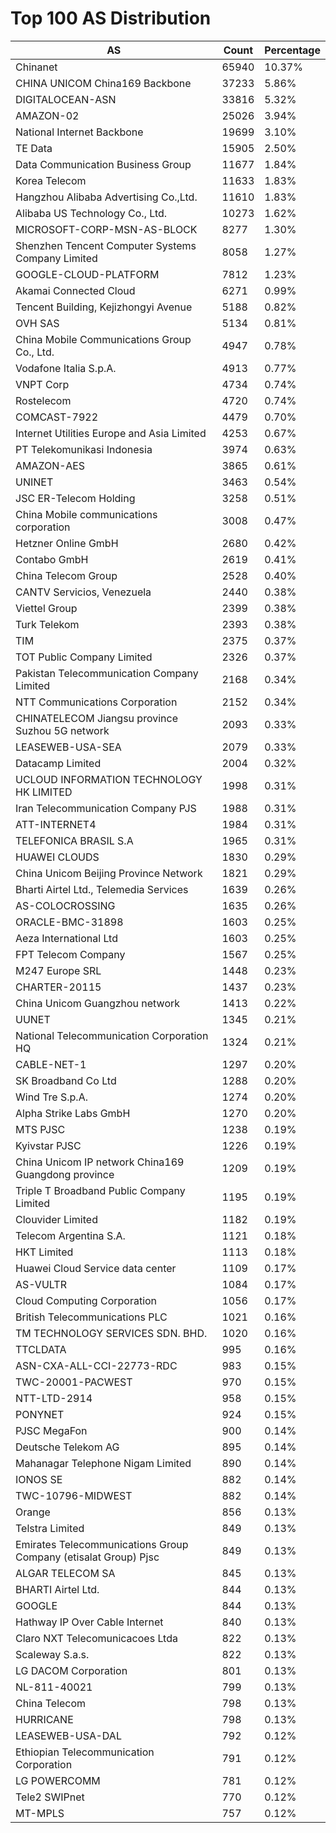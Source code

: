 # Top 100 AS Distribution
| AS | Count | Percentage |
|----|----|----|
| Chinanet | 65940 | 10.37% |
| CHINA UNICOM China169 Backbone | 37233 | 5.86% |
| DIGITALOCEAN-ASN | 33816 | 5.32% |
| AMAZON-02 | 25026 | 3.94% |
| National Internet Backbone | 19699 | 3.10% |
| TE Data | 15905 | 2.50% |
| Data Communication Business Group | 11677 | 1.84% |
| Korea Telecom | 11633 | 1.83% |
| Hangzhou Alibaba Advertising Co.,Ltd. | 11610 | 1.83% |
| Alibaba US Technology Co., Ltd. | 10273 | 1.62% |
| MICROSOFT-CORP-MSN-AS-BLOCK | 8277 | 1.30% |
| Shenzhen Tencent Computer Systems Company Limited | 8058 | 1.27% |
| GOOGLE-CLOUD-PLATFORM | 7812 | 1.23% |
| Akamai Connected Cloud | 6271 | 0.99% |
| Tencent Building, Kejizhongyi Avenue | 5188 | 0.82% |
| OVH SAS | 5134 | 0.81% |
| China Mobile Communications Group Co., Ltd. | 4947 | 0.78% |
| Vodafone Italia S.p.A. | 4913 | 0.77% |
| VNPT Corp | 4734 | 0.74% |
| Rostelecom | 4720 | 0.74% |
| COMCAST-7922 | 4479 | 0.70% |
| Internet Utilities Europe and Asia Limited | 4253 | 0.67% |
| PT Telekomunikasi Indonesia | 3974 | 0.63% |
| AMAZON-AES | 3865 | 0.61% |
| UNINET | 3463 | 0.54% |
| JSC ER-Telecom Holding | 3258 | 0.51% |
| China Mobile communications corporation | 3008 | 0.47% |
| Hetzner Online GmbH | 2680 | 0.42% |
| Contabo GmbH | 2619 | 0.41% |
| China Telecom Group | 2528 | 0.40% |
| CANTV Servicios, Venezuela | 2440 | 0.38% |
| Viettel Group | 2399 | 0.38% |
| Turk Telekom | 2393 | 0.38% |
| TIM | 2375 | 0.37% |
| TOT Public Company Limited | 2326 | 0.37% |
| Pakistan Telecommunication Company Limited | 2168 | 0.34% |
| NTT Communications Corporation | 2152 | 0.34% |
| CHINATELECOM Jiangsu province Suzhou 5G network | 2093 | 0.33% |
| LEASEWEB-USA-SEA | 2079 | 0.33% |
| Datacamp Limited | 2004 | 0.32% |
| UCLOUD INFORMATION TECHNOLOGY HK LIMITED | 1998 | 0.31% |
| Iran Telecommunication Company PJS | 1988 | 0.31% |
| ATT-INTERNET4 | 1984 | 0.31% |
| TELEFONICA BRASIL S.A | 1965 | 0.31% |
| HUAWEI CLOUDS | 1830 | 0.29% |
| China Unicom Beijing Province Network | 1821 | 0.29% |
| Bharti Airtel Ltd., Telemedia Services | 1639 | 0.26% |
| AS-COLOCROSSING | 1635 | 0.26% |
| ORACLE-BMC-31898 | 1603 | 0.25% |
| Aeza International Ltd | 1603 | 0.25% |
| FPT Telecom Company | 1567 | 0.25% |
| M247 Europe SRL | 1448 | 0.23% |
| CHARTER-20115 | 1437 | 0.23% |
| China Unicom Guangzhou network | 1413 | 0.22% |
| UUNET | 1345 | 0.21% |
| National Telecommunication Corporation HQ | 1324 | 0.21% |
| CABLE-NET-1 | 1297 | 0.20% |
| SK Broadband Co Ltd | 1288 | 0.20% |
| Wind Tre S.p.A. | 1274 | 0.20% |
| Alpha Strike Labs GmbH | 1270 | 0.20% |
| MTS PJSC | 1238 | 0.19% |
| Kyivstar PJSC | 1226 | 0.19% |
| China Unicom IP network China169 Guangdong province | 1209 | 0.19% |
| Triple T Broadband Public Company Limited | 1195 | 0.19% |
| Clouvider Limited | 1182 | 0.19% |
| Telecom Argentina S.A. | 1121 | 0.18% |
| HKT Limited | 1113 | 0.18% |
| Huawei Cloud Service data center | 1109 | 0.17% |
| AS-VULTR | 1084 | 0.17% |
| Cloud Computing Corporation | 1056 | 0.17% |
| British Telecommunications PLC | 1021 | 0.16% |
| TM TECHNOLOGY SERVICES SDN. BHD. | 1020 | 0.16% |
| TTCLDATA | 995 | 0.16% |
| ASN-CXA-ALL-CCI-22773-RDC | 983 | 0.15% |
| TWC-20001-PACWEST | 970 | 0.15% |
| NTT-LTD-2914 | 958 | 0.15% |
| PONYNET | 924 | 0.15% |
| PJSC MegaFon | 900 | 0.14% |
| Deutsche Telekom AG | 895 | 0.14% |
| Mahanagar Telephone Nigam Limited | 890 | 0.14% |
| IONOS SE | 882 | 0.14% |
| TWC-10796-MIDWEST | 882 | 0.14% |
| Orange | 856 | 0.13% |
| Telstra Limited | 849 | 0.13% |
| Emirates Telecommunications Group Company (etisalat Group) Pjsc | 849 | 0.13% |
| ALGAR TELECOM SA | 845 | 0.13% |
| BHARTI Airtel Ltd. | 844 | 0.13% |
| GOOGLE | 844 | 0.13% |
| Hathway IP Over Cable Internet | 840 | 0.13% |
| Claro NXT Telecomunicacoes Ltda | 822 | 0.13% |
| Scaleway S.a.s. | 822 | 0.13% |
| LG DACOM Corporation | 801 | 0.13% |
| NL-811-40021 | 799 | 0.13% |
| China Telecom | 798 | 0.13% |
| HURRICANE | 798 | 0.13% |
| LEASEWEB-USA-DAL | 792 | 0.12% |
| Ethiopian Telecommunication Corporation | 791 | 0.12% |
| LG POWERCOMM | 781 | 0.12% |
| Tele2 SWIPnet | 770 | 0.12% |
| MT-MPLS | 757 | 0.12% |
